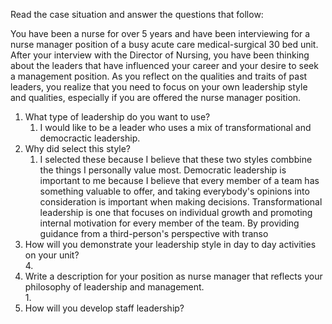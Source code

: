 Read the case situation and answer the questions that follow:  

You have been a nurse for over 5 years and have been interviewing for a nurse manager position of a busy acute care medical-surgical 30 bed unit. After your interview with the Director of Nursing, you have been thinking about the leaders that have influenced your career and your desire to seek a management position. As you reflect on the qualities and traits of past leaders, you realize that you need to focus on your own leadership style and qualities, especially if you are offered the nurse manager position.  

1. What type of leadership do you want to use?  
	1. I would like to be a leader who uses a mix of transformational and democractic leadership. 
2. Why did select this style?  
	1. I selected these because I believe that these two styles combbine the things I personally value most. Democratic leadership is important to me because I believe that every member of a team has something valuable to offer, and taking everybody's opinions into consideration is important when making decisions. Transformational leadership is one that focuses on individual growth and promoting internal motivation for every member of the team. By providing guidance from a third-person's perspective with transo
3. How will you demonstrate your leadership style in day to day activities on your unit?  
	4. 
4. Write a description for your position as nurse manager that reflects your philosophy of leadership and management.  
	1. 
5. How will you develop staff leadership?


